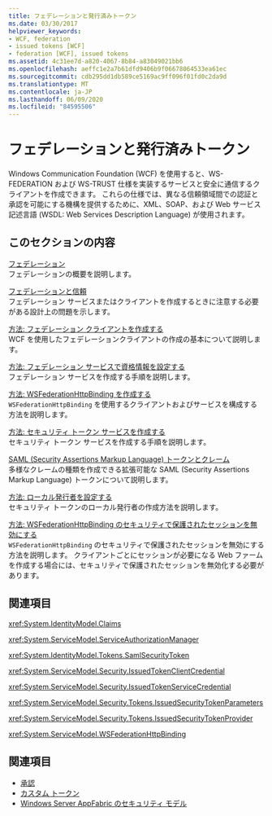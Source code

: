```yaml
---
title: フェデレーションと発行済みトークン
ms.date: 03/30/2017
helpviewer_keywords:
- WCF, federation
- issued tokens [WCF]
- federation [WCF], issued tokens
ms.assetid: 4c31ee7d-a820-4067-8b84-a83049021bb6
ms.openlocfilehash: aeffc1e2a7b61dfd9406b9f06678064533ea61ec
ms.sourcegitcommit: cdb295dd1db589ce5169ac9ff096f01fd0c2da9d
ms.translationtype: MT
ms.contentlocale: ja-JP
ms.lasthandoff: 06/09/2020
ms.locfileid: "84595506"
---
```

# <a name="federation-and-issued-tokens"></a>フェデレーションと発行済みトークン
Windows Communication Foundation (WCF) を使用すると、WS-FEDERATION および WS-TRUST 仕様を実装するサービスと安全に通信するクライアントを作成できます。 これらの仕様では、異なる信頼領域間での認証と承認を可能にする機構を提供するために、XML、SOAP、および Web サービス記述言語 (WSDL: Web Services Description Language) が使用されます。  
  
## <a name="in-this-section"></a>このセクションの内容  
 [フェデレーション](federation.md)  
 フェデレーションの概要を説明します。  
  
 [フェデレーションと信頼](federation-and-trust.md)  
 フェデレーション サービスまたはクライアントを作成するときに注意する必要がある設計上の問題を示します。  
  
 [方法: フェデレーション クライアントを作成する](how-to-create-a-federated-client.md)  
 WCF を使用したフェデレーションクライアントの作成の基本について説明します。  
  
 [方法: フェデレーション サービスで資格情報を設定する](how-to-configure-credentials-on-a-federation-service.md)  
 フェデレーション サービスを作成する手順を説明します。  
  
 [方法: WSFederationHttpBinding を作成する](how-to-create-a-wsfederationhttpbinding.md)  
 `WSFederationHttpBinding` を使用するクライアントおよびサービスを構成する方法を説明します。  
  
 [方法: セキュリティ トークン サービスを作成する](how-to-create-a-security-token-service.md)  
 セキュリティ トークン サービスを作成する手順を説明します。  
  
 [SAML (Security Assertions Markup Language) トークンとクレーム](saml-tokens-and-claims.md)  
 多様なクレームの種類を作成できる拡張可能な SAML (Security Assertions Markup Language) トークンについて説明します。  
  
 [方法: ローカル発行者を設定する](how-to-configure-a-local-issuer.md)  
 セキュリティ トークンのローカル発行者の作成方法を説明します。  
  
 [方法: WSFederationHttpBinding のセキュリティで保護されたセッションを無効にする](how-to-disable-secure-sessions-on-a-wsfederationhttpbinding.md)  
 `WSFederationHttpBinding` のセキュリティで保護されたセッションを無効にする方法を説明します。 クライアントごとにセッションが必要になる Web ファームを作成する場合には、セキュリティで保護されたセッションを無効化する必要があります。  
  
## <a name="reference"></a>関連項目  
 <xref:System.IdentityModel.Claims>  
  
 <xref:System.ServiceModel.ServiceAuthorizationManager>  
  
 <xref:System.IdentityModel.Tokens.SamlSecurityToken>  
  
 <xref:System.ServiceModel.Security.IssuedTokenClientCredential>  
  
 <xref:System.ServiceModel.Security.IssuedTokenServiceCredential>  
  
 <xref:System.ServiceModel.Security.Tokens.IssuedSecurityTokenParameters>  
  
 <xref:System.ServiceModel.Security.Tokens.IssuedSecurityTokenProvider>  
  
 <xref:System.ServiceModel.WSFederationHttpBinding>  
  
## <a name="see-also"></a>関連項目

- [承認](authorization-in-wcf.md)
- [カスタム トークン](../extending/custom-tokens.md)
- [Windows Server AppFabric のセキュリティ モデル](https://docs.microsoft.com/previous-versions/appfabric/ee677202(v=azure.10))
